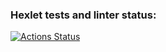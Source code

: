 ### Hexlet tests and linter status:
[![Actions Status](https://github.com/stoledcat/python-project-50/actions/workflows/hexlet-check.yml/badge.svg)](https://github.com/stoledcat/python-project-50/actions)